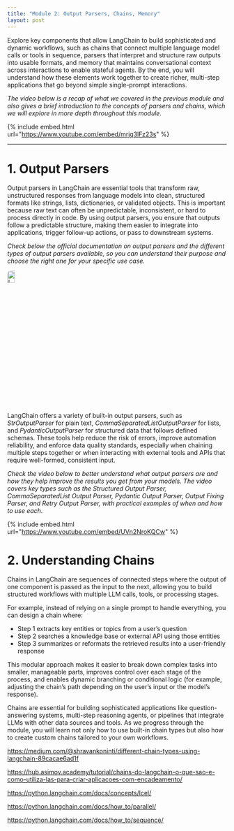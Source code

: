 ```yaml
---
title: "Module 2: Output Parsers, Chains, Memory"
layout: post
---
```


Explore key components that allow LangChain to build sophisticated and dynamic workflows, such as chains that connect multiple language model calls or tools in sequence, parsers that interpret and structure raw outputs into usable formats, and memory that maintains conversational context across interactions to enable stateful agents. By the end, you will understand how these elements work together to create richer, multi-step applications that go beyond simple single-prompt interactions.


*The video below is a recap of what we covered in the previous module and also gives a brief introduction to the concepts of parsers and chains, which we will explore in more depth throughout this module.*

{% include embed.html url="https://www.youtube.com/embed/mrjq3lFz23s" %}

---

# **1. Output Parsers**

Output parsers in LangChain are essential tools that transform raw, unstructured responses from language models into clean, structured formats like strings, lists, dictionaries, or validated objects. This is important because raw text can often be unpredictable, inconsistent, or hard to process directly in code. By using output parsers, you ensure that outputs follow a predictable structure, making them easier to integrate into applications, trigger follow-up actions, or pass to downstream systems.

*Check below the official documentation on output parsers and the different types of output parsers available, so you can understand their purpose and choose the right one for your specific use case.*

<div style="display: flex;">
  <a href="https://python.langchain.com/docs/concepts/output_parsers/" target="_blank">
    <img src="{{ '/assets/images/langchain_output_parsers.png' | relative_url }}" alt="Langchain Output Parsers"
         style="width: 30%; height: auto; border-radius: 8px;" />
  </a>
</div>

LangChain offers a variety of built-in output parsers, such as *StrOutputParser* for plain text, *CommaSeparatedListOutputParser* for lists, and *PydanticOutputParser* for structured data that follows defined schemas. These tools help reduce the risk of errors, improve automation reliability, and enforce data quality standards, especially when chaining multiple steps together or when interacting with external tools and APIs that require well-formed, consistent input.

*Check the video below to better understand what output parsers are and how they help improve the results you get from your models. The video covers key types such as the Structured Output Parser, CommaSeparatedList Output Parser, Pydantic Output Parser, Output Fixing Parser, and Retry Output Parser, with practical examples of when and how to use each.*

{% include embed.html url="https://www.youtube.com/embed/UVn2NroKQCw" %}


# **2. Understanding Chains**

Chains in LangChain are sequences of connected steps where the output of one component is passed as the input to the next, allowing you to build structured workflows with multiple LLM calls, tools, or processing stages.

For example, instead of relying on a single prompt to handle everything, you can design a chain where:

* Step 1 extracts key entities or topics from a user’s question
* Step 2 searches a knowledge base or external API using those entities
* Step 3 summarizes or reformats the retrieved results into a user-friendly response

This modular approach makes it easier to break down complex tasks into smaller, manageable parts, improves control over each stage of the process, and enables dynamic branching or conditional logic (for example, adjusting the chain’s path depending on the user’s input or the model’s response).

Chains are essential for building sophisticated applications like question-answering systems, multi-step reasoning agents, or pipelines that integrate LLMs with other data sources and tools. As we progress through the module, you will learn not only how to use built-in chain types but also how to create custom chains tailored to your own workflows.


https://medium.com/@shravankoninti/different-chain-types-using-langchain-89cacae6ad1f

https://hub.asimov.academy/tutorial/chains-do-langchain-o-que-sao-e-como-utiliza-las-para-criar-aplicacoes-com-encadeamento/

https://python.langchain.com/docs/concepts/lcel/

https://python.langchain.com/docs/how_to/parallel/

https://python.langchain.com/docs/how_to/sequence/



